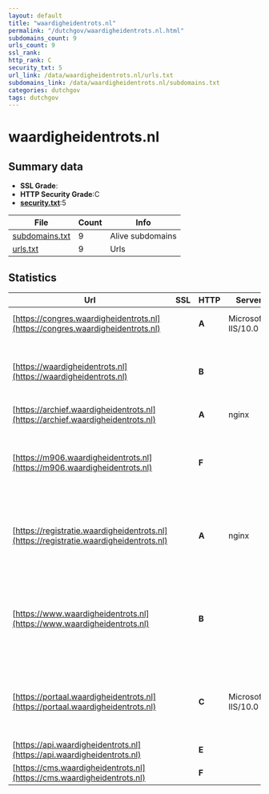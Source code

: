 ```yaml
---
layout: default
title: "waardigheidentrots.nl"
permalink: "/dutchgov/waardigheidentrots.nl.html"
subdomains_count: 9
urls_count: 9
ssl_rank: 
http_rank: C
security_txt: 5
url_link: /data/waardigheidentrots.nl/urls.txt
subdomains_link: /data/waardigheidentrots.nl/subdomains.txt
categories: dutchgov
tags: dutchgov
---
```



# waardigheidentrots.nl
## Summary data


 - **SSL Grade**:
 - **HTTP Security Grade**:C
 - **[security.txt](https://www.digitaleoverheid.nl/nieuws/standaard-security-txt-nu-verplicht-voor-overheid/)**:5


| File       | Count | Info |
|------------|-------|------|
|[subdomains.txt](/DutchGovScope/data/waardigheidentrots.nl/subdomains.txt)|9|Alive subdomains|
|[urls.txt](/DutchGovScope/data/waardigheidentrots.nl/urls.txt)|9|Urls|


## Statistics


| Url | SSL | HTTP | Server | Cookie | HSTS | CORS | CTO | CSP | XFO | XXP | RP |FP| Tech |Title |
|--------|-------|-------|------|------|------|------|------|------|------|------|------|------|------|------|
|[https://congres.waardigheidentrots.nl](https://congres.waardigheidentrots.nl)| | **A**|Microsoft-IIS/10.0| |:white_check_mark: | | | | :white_check_mark: | :white_check_mark: | :white_check_mark: | |IIS:10.0 Windows Server|Document Moved|
|[https://waardigheidentrots.nl](https://waardigheidentrots.nl)| | **B**||:warning: |:white_check_mark: | | | | :white_check_mark: | :white_check_mark: | :white_check_mark: | |Azure Azure Front Door HSTS Microsoft ASP.NET||
|[https://archief.waardigheidentrots.nl](https://archief.waardigheidentrots.nl)| | **A**|nginx|:warning: |:white_check_mark: | | |:warning: | :white_check_mark: | :white_check_mark: | :white_check_mark: | |HSTS Nginx||
|[https://m906.waardigheidentrots.nl](https://m906.waardigheidentrots.nl)| | **F**||:o: | | | | | | | :white_check_mark: | |Amazon ALB Amazon CloudFront Amazon Web Services|Error 405 HTTP m...|
|[https://registratie.waardigheidentrots.nl](https://registratie.waardigheidentrots.nl)| | **A**|nginx|:white_check_mark: |:white_check_mark: | | | :white_check_mark:| | :white_check_mark: | :white_check_mark: | |Amazon S3 Amazon Web Services HSTS Nginx PHP|Congres Waardigh...|
|[https://www.waardigheidentrots.nl](https://www.waardigheidentrots.nl)| | **B**||:warning: |:white_check_mark: | | | | :white_check_mark: | :white_check_mark: | :white_check_mark: | |Azure Azure Front Door Google Tag Manager HSTS Microsoft ASP.NET|Waardigheid en t...|
|[https://portaal.waardigheidentrots.nl](https://portaal.waardigheidentrots.nl)| | **C**|Microsoft-IIS/10.0|:white_check_mark: |:white_check_mark: | | |:warning: | | | :white_check_mark: | |Azure HSTS IIS:10.0 Microsoft ASP.NET Windows Server|Waardigheid en t...|
|[https://api.waardigheidentrots.nl](https://api.waardigheidentrots.nl)| | **E**|| | | | | | | | :white_check_mark: | ||Web App - Unavai...|
|[https://cms.waardigheidentrots.nl](https://cms.waardigheidentrots.nl)| | **F**||:white_check_mark: | | :warning:| | | | | :white_check_mark: | |Azure||


